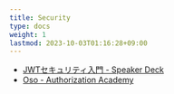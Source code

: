 ```yaml
---
title: Security
type: docs
weight: 1
lastmod: 2023-10-03T01:16:28+09:00
---
```


- [JWTセキュリティ入門 - Speaker Deck](https://speakerdeck.com/melonattacker/jwtsekiyuriteiru-men?slide=28)
- [Oso - Authorization Academy](https://www.osohq.com/academy)
